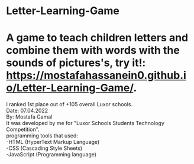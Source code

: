 # Letter-Learning-Game
# A game to teach children letters and combine them with words with the sounds of pictures's, try it!: https://mostafahassanein0.github.io/Letter-Learning-Game/.
                                                     
 I ranked 1st place out of +105 overall Luxor schools.                                                           
  Date: 07.04.2022                      
By: Mostafa Gamal                                                                                                                  
  It was developed by me for "Luxor Schools Students Technology Competition".                                              
programming tools that used:                                                     
-HTML (HyperText Markup Language)                                                 
-CSS (Cascading Style Sheets)                                                     
-JavaScript (Programming language)
